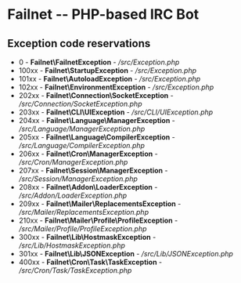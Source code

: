 # Failnet -- PHP-based IRC Bot

## Exception code reservations

* 0 - **Failnet\FailnetException** - */src/Exception.php*
* 100xx - **Failnet\StartupException** - */src/Exception.php*
* 101xx - **Failnet\AutoloadException** - */src/Exception.php*
* 102xx - **Failnet\EnvironmentException** - */src/Exception.php*
* 202xx - **Failnet\Connection\SocketException** - */src/Connection/SocketException.php*
* 203xx - **Failnet\CLI\UIException** - */src/CLI/UIException.php*
* 204xx - **Failnet\Language\ManagerException** - */src/Language/ManagerException.php*
* 205xx - **Failnet\Language\CompilerException** - */src/Language/CompilerException.php*
* 206xx - **Failnet\Cron\ManagerException** - */src/Cron/ManagerException.php*
* 207xx - **Failnet\Session\ManagerException** - */src/Session/ManagerException.php*
* 208xx - **Failnet\Addon\LoaderException** - */src/Addon/LoaderException.php*
* 209xx - **Failnet\Mailer\ReplacementsException** - */src/Mailer/ReplacementsException.php*
* 210xx - **Failnet\Mailer\Profile\ProfileException** - */src/Mailer/Profile/ProfileException.php*
* 300xx - **Failnet\Lib\HostmaskException** - */src/Lib/HostmaskException.php*
* 301xx - **Failnet\Lib\JSONException** - */src/Lib/JSONException.php*
* 400xx - **Failnet\Cron\Task\TaskException** - */src/Cron/Task/TaskException.php*
